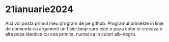 # 21ianuarie2024
Aici voi posta primul meu program de pe github. Programul primeste in linie de comanda ca argument un fisier.bmp care este o poza color si creeaza o alta poza identica cu cea primita, numai ca in culori alb-negru.
